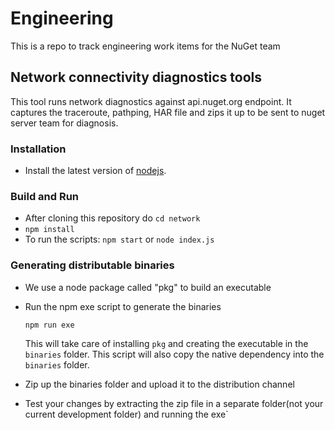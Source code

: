 # Engineering
This is a repo to track engineering work items for the NuGet team

## Network connectivity diagnostics tools
This tool runs network diagnostics against api.nuget.org endpoint. It captures the traceroute, pathping, HAR file and zips it up to be sent to nuget server team for diagnosis.

### Installation
- Install the latest version of [nodejs](https://nodejs.org/en/download/).

### Build and Run
- After cloning this repository do `cd network`
- `npm install`
- To run the scripts: `npm start` or `node index.js`

### Generating distributable binaries
- We use a node package called "pkg" to build an executable 
- Run the npm exe script to generate the binaries 
    ```
    npm run exe
    ```
    This will take care of installing `pkg` and creating the executable in the `binaries` folder. This script will also copy the native dependency into the `binaries` folder.

- Zip up the binaries folder and upload it to the distribution channel
- Test your changes by extracting the zip file in a separate folder(not your current development folder) and running the exe`